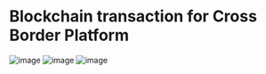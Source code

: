 # Blockchain transaction for Cross Border Platform
![image](https://github.com/user-attachments/assets/ca33e72b-aa34-4f21-aa43-62f483328119)
![image](https://github.com/user-attachments/assets/fc570c8b-ee02-4909-8943-01daf5db34ef)
![image](https://github.com/user-attachments/assets/eb0423e1-d7da-49e0-a1bd-e0a72cfa5fa5)


